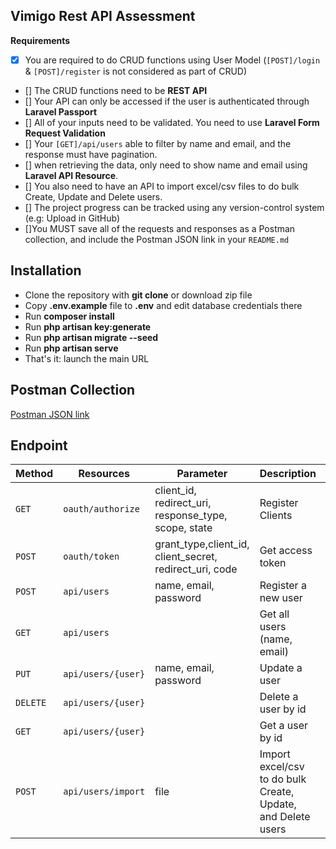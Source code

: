 ## Vimigo Rest API Assessment

**Requirements**

-   [x] You are required to do CRUD functions using User Model (`[POST]/login` & `[POST]/register` is not considered as part of CRUD)
-   [] The CRUD functions need to be **REST API**
-   [] Your API can only be accessed if the user is authenticated through **Laravel Passport**
-   [] All of your inputs need to be validated. You need to use **Laravel Form Request Validation**
-   [] Your `[GET]/api/users` able to filter by name and email, and the response must have pagination.
-   [] when retrieving the data, only need to show name and email using **Laravel API Resource**.
-   [] You also need to have an API to import excel/csv files to do bulk Create, Update and Delete users.
-   [] The project progress can be tracked using any version-control system (e.g: Upload in GitHub)
-   []You MUST save all of the requests and responses as a Postman collection, and include the Postman JSON link in your `README.md`

## Installation

-   Clone the repository with **git clone** or download zip file
-   Copy **.env.example** file to **.env** and edit database credentials there
-   Run **composer install**
-   Run **php artisan key:generate**
-   Run **php artisan migrate --seed**
-   Run **php artisan serve**
-   That's it: launch the main URL

## Postman Collection

[Postman JSON link](https://www.postman.com/collections/f433bf9bce68f44e2b84)

## Endpoint

| Method   | Resources          | Parameter                                               | Description                                                  | Auth |
| -------- | ------------------ | ------------------------------------------------------- | ------------------------------------------------------------ | ---- |
| `GET`    | `oauth/authorize`  | client_id, redirect_uri, response_type, scope, state    | Register Clients                                             | No   |
| `POST`   | `oauth/token`      | grant_type,client_id, client_secret, redirect_uri, code | Get access token                                             | No   |
| `POST`   | `api/users`        | name, email, password                                   | Register a new user                                          | Yes  |
| `GET`    | `api/users`        |                                                         | Get all users (name, email)                                  | Yes  |
| `PUT`    | `api/users/{user}` | name, email, password                                   | Update a user                                                | Yes  |
| `DELETE` | `api/users/{user}` |                                                         | Delete a user by id                                          | Yes  |
| `GET`    | `api/users/{user}` |                                                         | Get a user by id                                             | Yes  |
| `POST`   | `api/users/import` | file                                                    | Import excel/csv to do bulk Create, Update, and Delete users | Yes  |
